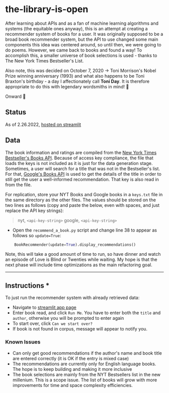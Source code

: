 # the-library-is-open

After learning about APIs and as a fan of machine learning algorithms and systems (the equitable ones anyway), this is an attempt at creating a recommender system of books for a user. It was originally supposed to be a broad book recommender system, but the API to use changed some main components this idea was centered around, so until then, we were going to do poems. However, we came back to books and found a way! To accomplish this, a smaller universe of book selections is used - thanks to The New York Times Bestseller's List.

Also note, this was decided on October 7, 2020 -> Toni Morrison's Nobel Prize winning anniversary (1993) and what also happens to be Toni Braxton's birthday - a day I affectionately call **Toni Day**. It is therefore appropriate to do this with legendary wordsmiths in mind! :blue_heart:

Onward :muscle:

## Status

As of 2.26.2022, [hosted on streamlit](https://share.streamlit.io/siawayforward/the-library-is-open/main/main_run.py)

## Data

The book information and ratings are compiled from the [New York Times Bestseller's Books API](https://developer.nytimes.com/docs/books-product/1/overview). Because of access key compliance, the file that loads the keys is not included as it is just for the data generation stage. Sometimes, a user will search for a title that was not in the Bestseller's list. For that, [Google's Books API](https://developers.google.com/books) is used to get the details of the title in order to still get the user a well-informed recommendation. That key is also read in from the file.

For replication, store your NYT Books and Google books in a `keys.txt` file in the same directory as the other files. The values should be stored on the two lines as follows (copy and paste the below, even with spaces, and just replace the API key strings):
> nyt, `<api-key-string>`
> google, `<api-key-string>`

- Open the `recommend_a_book.py` script and change line 38 to appear as follows so `update=True`:

```python
    BookRecommender(update=True).display_recommendations()
```

Note, this will take a good amount of time to run, so have dinner and watch an episode of Love is Blind or Twenties while waiting. My hope is that the next phase will include time optimizations as the main refactoring goal.

---

## Instructions *

To just run the recommender system with already retrieved data:

- Navigate to [streamlit app page](https://share.streamlit.io/siawayforward/the-library-is-open/main/main_run.py)
- Enter book read, and click `Run Me`. You have to enter both the `title` and `author`, otherwise you will be prompted to enter again
- To start over, click `Can we start over?`
- If book is not found in corpus, message will appear to notify you.

### Known Issues

- Can only get good recommendations if the author's name and book title are entered correctly (it is OK if the entry is mixed case)
- The recommendations are currently only for English language books. The hope is to keep building and making it more inclusive
- The book selections are mainly from the NYT Bestsellers list in the new millenium. This is a scope issue. The list of books will grow with more improvements for time and space complexity efficiencies.
